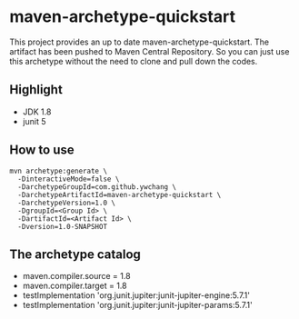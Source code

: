 # maven-archetype-quickstart

This project provides an up to date maven-archetype-quickstart. The artifact has been pushed to Maven Central Repository. So you can just use this archetype without the need to clone and pull down the codes.

## Highlight

* JDK 1.8
* junit 5

## How to use

```shell script
mvn archetype:generate \
  -DinteractiveMode=false \
  -DarchetypeGroupId=com.github.ywchang \
  -DarchetypeArtifactId=maven-archetype-quickstart \
  -DarchetypeVersion=1.0 \
  -DgroupId=<Group Id> \
  -DartifactId=<Artifact Id> \
  -Dversion=1.0-SNAPSHOT
``` 

## The archetype catalog

* maven.compiler.source = 1.8
* maven.compiler.target = 1.8
* testImplementation 'org.junit.jupiter:junit-jupiter-engine:5.7.1'
* testImplementation 'org.junit.jupiter:junit-jupiter-params:5.7.1'

